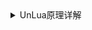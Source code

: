 
<details>
<summary>UnLua原理详解</summary>
<pre><code>
https://zhuanlan.zhihu.com/p/330790611
前言
用Lua写逻辑，是越来越多开发者的选择，它生来可热更，写完不用等编译，在线编程(一边运行一边编写)，它很香。

一、UnLua的"HelloWorld!"程序
开门见山，我们先把UnLua用起来。即，用UnLua创建一个UMG，UMG的Text里写个“Unlua的HelloWorld”显示出来，步骤如下：

1. 创建一个HelloWorldUMG↓

2、打开HelloWorldUMG，Add"UnLuaInterface"接口↓

3、创建一个HelloWorldUMG.lua文件↓

4、将HelloWorldUMG.lua的相对路径填入到HelloWorldUMG的UnLuaInterface接口实现中↓

5、在HelloWorldUMG中创建一个TextBlock↓

6、在程序入口输入以下代码↓

7、显示输出↓

二、HelloWorld程序代码讲解
我们来逐行看看，实现这个功能的Lua代码干了啥


逐行分析↑：

28 程序入口函数名 29 require了一个资源加载的管理类 30 同步加载UMG资源，并缓存加载结果 31 缓存中获取加载结果
33 实例化一个UMG 34 对UMG的centerText赋值 35 将UMG添加到视窗中显示出来
比较常见的实例化UI代码。我们先拿下面这行代码进行深入，它的功能是实例化一个UMG↓


这行Lua代码让我们很容易联想到UE4的这个函数↓


是的，Lua最终就是调到了C++的这个函数实例化出的UMG，那么问题来了：

1、为什么在Lua中调用UE4.UWidgetBlueprintLibrary.Create，可以最终调用到C++的Create函数？

2、C++的Create函数返回的是一个UserWidget对象，而Lua这边用"local UMG"接住的是一个Lua对象，是怎么做到C++这边Return一个UObject，Lua这边接住的是一个Lua Table的呢，这个C++对象和Lua对象之间又有什么关系？

3、为什么执行“UMG.centerText”，就直接可以对它进行SetText操作了？

下面，我来逐个解答。

三、源码解析：UnLua与UE4的绑定
1、问题1：为什么在Lua中调用UE4.UWidgetBlueprintLibrary.Create，可以最终调用到C++的Create函数？
（如果手上有UnLua工程，可以和我一起来啃代码。）


上图UE4.UWidgetBlueprintLibrary.Create中的"UE4"，其实就是代表_G表，是在UnLua初始化的时候赋值的↓。之所以取名UE4，是为了可切换另一种命名空间考虑，本文我们把UE4当_G表就行


那么UE4.UWidgetBlueprintLibrary，可看成_G.UWidgetBlueprintLibrary。由于UWidgetBlueprintLibrary之前没有被定义过，因此会触发G表的__Index元方法。而在Unlua初始化的时候，在这里设了G表的__Index元方法↓


因此，UE4.UWidgetBlueprintLibrary执行后，会调到上图的125行：RegisterClass(UWidgetBlueprintLibrary)，这是一个全局方法，它起源自UnLua初始化的时候给【RegisterClass】赋值为对应的C方法【Global_RegisterClass】


上图210行 lua_register的功能：将一个C function【Global_RegisterClass】放入Lua状态机的全局表中，key设为"RegisterClass"，根据Lua调用C++函数机制，lua脚本中调用RegisterClass，就会调用到C++中的Global_RegisterClass函数，并且会将lua脚本调用时的参数依次压入Lua栈中，栈底是第一个参数，次底是第二个参数，依次类推。这是Lua和C++交互的常用方法。详见lua和C++交互详细总结：https://www.cnblogs.com/sevenyuan/p/4511808.html


所以，在上图的Lua脚本中调用UE4.UWidgetBlueprintLibrary，则会将“UWidgetBlueprintLibrary”这个字符串压入Lua栈中，接着调用C方法Global_RegisterClass方法↓。


上图1627行 lua_gettop的功能：获取Lua栈顶的Index，这里插入讲一下Lua栈的index表示方法：可选择用正数index和负数index的一种表示Lua栈↓


如果想从栈顶开始数起，就用负数index：栈顶为-1，次顶为-2... ；如果想从栈底开始数起，就用正数index：栈底为1，次底为2...；两种表示方式选其一，Lua皆可识别。


回到Global_RegisterClass这个例子中，逐行分析↑：

1627 lua_gettop方法，返回的是当前栈的栈顶、并且该值以正数index的方式表示，也就是说，它返回了几，就代表了当前栈有几个元素。因为Lua调用C++将参数一次压入栈中，即，lua_gettop(L)返回了几，就代表了lua那边传进来了几个参数。根据上述传入了“UWidgetBlueprintLibrary”，所以NumParams为1。
1628-1633 容错判断，注册必须要传入参数
1634 执行结果：RegisterClass(L,"UWidgetBlueprintLibrary")
进入1634函数得到↓

1）RegisterClass

本例中传入的SuperClassName为null，因此RegisterClass分为两大块，（1）1847行，GReflectionRegistry.RegisterClass 和 （2）1849行，RegisterClassInternal

（1）GReflectionRegistry.RegisterClass
便于理解，先预告下GReflectionRegistry.RegisterClass的功能：通过字符串反射出UE4类型，记录到UnLua的反射库中，目的是为了后续Lua、C++交互调用的方便。下面我们详细介绍下是如何记录反射信息的，本例没有传入SuperClassName，撇开一些容错判断和声明，程序到上图1847行变成了：GReflectionRegistry.RegisterClass("UWidgetBlueprintLibrary",&Chain)


上图代码功能：通过对象名，用UE4的反射获取了WidgetBluprintLibrary这个对象类型，然后执行注册，即记录反射信息到UnLua的反射库中，程序到上图83行变成了：RegisterClass(WidgetBlueprintLibrary, OutChain)


上图代码功能：UnLua反射库做了一些判断是否已存在的逻辑，本例中不存在，继续往下，接着将ClassName通过字符串还原到"UWidgetBlueprintLibrary"，程序到上图112行变成了：RegisterClassInternal("UWidgetBluprintLibrary", WidgetBlueprintLibrary, Class)


上图代码功能：为“UWidgetBluprintLibrary”创建一个UnLua反射库的FClassDesc，用于记录UE4 UStruct类型信息，用作后续反射，然后记录类型名字、Struct、FClassDesc之间的映射关系，方便后续取用，同时递归它的父类，做相同的注册。这样做的原因，就是记录传入类型名对应的UE4反射信息到UnLua自己的反射库中，目的是为了后续Lua、C++交互调用的方便。


记录完这些信息后，跳出该函数，执行GetClassChain()，上图115行就是将UWidgetBluprintLibrary的父类FClassDesc依次Add进OutChain里，无需展开。至此，GReflectionRegistry.RegisterClass全部跑完了

（2）RegisterClassInternal

便于理解，先提前讲下这个函数的大体功能：它要为UWidgetBluprintLibrary，以及它的父类们分别创建一个Lua元表，元表名为UClass.ClassName，拿UWidgetBluprintLibrary来说，元表名为“UWidgetBluprintLibrary”，同时设置这个元表的一些元方法，目的是将来设这个元表给Lua，使得Lua可以和C++交互。

逐行分析↑RegisterClassInternal：

1790-1792 容错与声明，忽略
1794 获取要注册的类名“UWidgetBluprintLibrary”，这个名字在（1）GReflectionRegistry.RegisterClass时，FClassDesc已记录了下来
1796-1804 判断Lua Registry表里是否已经存在以“UWidgetBluprintLibrary”为key的元表，如果有就返回，不再创建
1805-1820 对UWidgetBluprintLibrary类型、以及它的父类一次进行RegisterClassCore操作，顺序依次是自己父类，最后是自己，拿UWidgetBluprintLibrary举例，依次是UObject、UBlueprintFunctionLibrary、UWidgetBlueprintLibrary。因为RegisterClassCore第二参数和第三个参数要求分别传入自己和自己的父类，所以分成了1805-1811和1813-1820两段，因为1811的RegisterCore的父类为nil。
可以看到，RegisterClassInternal主要是遍历自己和父类进行RegisterClassCore，重点在RegisterClassCore，RegiterCore函数的代码比较多，我们分段看。还是以传入的类型是UWidgetBlueprintLibrary情况举例

（3）RegisterClassCore

逐行分析↑：

1647 传入检查，忽略
1648-1650 前面提到，从FClassDesc的获取类型名，这里是“UWidgetBlueprintLibrary”，做了下编码转换
1651-1658 这件事前面做过，判断Lua Registry表里是否已经存在以“UWidgetBluprintLibrary”为key的元表，如果有就退出，不再创建，注意到luaL_getmetatable执行的实际是lua_getfield，所以不管有没有都会将结果压入栈中
1659 对该类型对应的UnLlua反射信息FClassDesc进行引用计数，因为将要创建的元表会使用这个FClassDesc
1661 因为1651获取的检查结果会入栈，即使结果是nil，所以栈顶pop，去掉这个结果
1662 在Lua的注册表（LUA_REGISTRYINDEX）里创建了一个新表，它在lua注册表里的key为“UWidgetBlueprintLibrary”，后面将作为元表，且新表.__name = "UWidgetBlueprintLibrary"，展开luaL_newmetatable这个函数可以看到，这里只说结果
1664-1676 如果传入参数InSuperClass不为nil，则设置新表.ParentClass=UWidgetBlueprintLibrary父类对应的元表，这也是为什么之前RegisterInternal函数里，要先从最基类开始RegisterCore的原因。注： lua_rawset(L,-3)功能：设置t[k] = v，t为Lua栈中index为-3的内容，v为栈顶，k为次栈顶，赋值完成后，从Lua栈中pop出k和v。
1677-1680 设置新表.__index = Class_Index函数
1677-1680 设置新表.__newindex = Class_NewIndex函数，用于
1684-1687 设置新表.TypeHash = UWidgetBlueprintLibrary类型的指针值，用于唯一性判断
可以看到，这部分代码就是在lua中创建了一个名为“UWidgetBlueprintLibrary”新表，然后分别为__index、__newindex定义了一个C方法，可以联想到，如果这个表作为一个lua对象的元表，那么lua找不到对象，就会调用C++的ClassIndex方法，这样就构成了Lua和C++之间的联系，创建这个元表的目的也正是如此。往下接着看。1689-1724行的代码是注册类型为UScriptStruct的情况，UWidgetBlueprintLibrary是UClass情况，不会走到这个分支，直接看1725-1757行。


可以看到，类似上部分代码，也是分别为这个新表的ClassDesc、StaticClass、Cast、__eq、__gc设置了一些C Fcuntion，注意到我总是叫它为新表，没有称为元表，因为代码至此，它确实只是一张表而已，并没有作为谁的元表。

其中值得注意的是，key为StaticClass，赋值的是一个闭包，功能就是当调用StaticClass时，C Function Class_StaticClass会被调用，同时FClassDesc的指针会同时被压入Lua栈中，因为FClassDesc的指针和C Function Class_StaticClass作为了一个闭包，赋值给了StaticClass。完成了新表的一些赋值，看下最后的操作


逐行分析↑：

1759-1761 将这个新表作为元表赋给了自己，这样这个表去索引不存在的key时，就会调用到那些元方法了
1762-1768 如果注册类型还声明了些额外的绑定方法，也会注册到这个表中
1769-1771 和 1773-1776 业务加的判断内容，忽略
1772 将这个新表放入到了lua的全局表中，这样在lua的G表中，通过名字就可以获取这个表
1777-1781 如果传入类型不是Native类型，还会将它的名字记到LibraryNames数组中，后续用于从Lua注册表和全局表中清理掉这些元表
至此，RegisterInternal的执行全部完成了。

同时，lua中调用UE4.UWidgetBlueprintLibrary，接着调到了C++的Global_RegisterClass，接着调到了RegisterClass的所有代码内容也全部执行完了，可以看到这一次简单调用，背后做了很多事情，当然，这些事情是在UE4.UWidgetBlueprintLibrary之前从未被调用过的情况下才出现的，因为经过这一次调用之后，G表中已经有UWidgetBlueprintLibrary这个key了，它对应的是RegisterClassCore函数中创建出的新表，下一次调用不会触发index元方法，直接返回这个表了。

RegisterClass总结

（1）根据传入的类型名，通过UE反射得到它的类型信息，然后记录这个类型信息，以FClassDesc（UnLua自己的数据结构）的形式存入UnLua的反射库GReflectionRegistry中，方便后续Lua、C++交互调用

（2）为传入的类型，以及它所有的父类，依次创建一个元表，然后设置一些元方法，最后记录在Lua的G表中，这样下次在Lua里调这个类型名，获得的就是创建出的G表。调这个类型里的方法，就会索引到当初注册时赋予的元方法，这也是接下来，我们要继续讲的内容。

为什么在Lua中调用UE4.UWidgetBlueprintLibrary.Create，可以最终调用到C++的Create函数？这个问题的回答，我们已经完成了一半，即UE4.UWidgetBlueprintLibrary调用时，对UWidgetBlueprintLibrary先进行了记录反射信息、创建元表等工作。下面回到下面的Lua代码。


之前是运行到125行时，触发的Global_RegisterClass，Global_RegisterClass执行完后，我们知道了在G表中，有一个以"UWidgetBlueprintLibrary"为Key的新表了，它的元表是它自己，它的一些元方法是C Function，如Class_Index、Class_NewIndex。

然后lua代码接着执行，从↑130行我们知道，返回的正是这个新表。接着代码就回到了下面的33行↓


那么Lua代码：UE4.UWidgetBlueprintLibrary.Create = 新表.Create，很明显新表里没有Create这个key，根据lua机制，这就触发了__index元方法，前面在RegisterClassCore函数的1677行设置过它的__index = Class_Index，所以此时代码会执行到这里↓

2）Class_Index

首先执行了GetField函数，函数代码比较长，分段看它做了什么事情↓

（1）GetField

逐行分析↑：

1146 lua_getmetatable的功能是获取栈上对应index内容的元表，若有则压入栈中，返回1，若无则不压入栈，返回0。又根据Lua语言特性，触发index元方法时，传入index元方法的参数有两个：被索引表和被索引的key，本例中这两个参数分别是UWidgetBlueprintLibrary表和"Create"。
又根据Lua调用C++机制，会将lua的参数压入lua栈中，因此这一行代码是获取栈底（index为1）的元表，即UWidgetBlueprintLibrary表的元表，前面我们分析RegisterClassCore函数知道，它的元表即为自己。所以元表是有的，返回1，把UWidgetBlueprintLibrary的元表（UWidgetBlueprintLibrary自己）又压入了栈中，此时的lua栈从底到顶情况：UWidgetBlueprintLibrary表、“Create”、UWidgetBlueprintLibrary表
1147 检查，保证被索引表必须有元表，也就是必须要之间注册过
1148 lua_pushvalue(L, 2) 功能：将栈index为2的元素复制一份，压到栈顶，此时的lua栈从底到顶情况：UWidgetBlueprintLibrary表、“Create”、UWidgetBlueprintLibrary表、“Create”
1149 lua_rawget(L, -2)功能：获取t[k]的值压入栈顶，t为index所指内容，k为栈顶内容，获取完后将k出栈，结果入栈。即获取UWidgetBlueprintLibrary表["Create"]，我们知道，它为nil，因为没设过，所以执行完的lua栈从底到顶情况：UWidgetBlueprintLibrary表、“Create”、UWidgetBlueprintLibrary表、nil
1150 返回为nil，判断成立
1152 pop栈顶的nil，执行完的lua栈从底到顶情况：UWidgetBlueprintLibrary表、“Create”、UWidgetBlueprintLibrary表
1154 执行完的lua栈从底到顶情况：UWidgetBlueprintLibrary表、“Create”、UWidgetBlueprintLibrary表、"__name"
1155 获取UWidgetBlueprintLibrary["__name"]放入栈顶代替"__name"，在RegiterClassCore 函数的1662行中，我们知道，__name为“UWidgetBlueprintLibrary”，执行完的lua栈从底到顶情况：UWidgetBlueprintLibrary表、“Create”、UWidgetBlueprintLibrary表、"UWidgetBlueprintLibrary"
1156 检查__name必须为string
1158 获取栈顶的"UWidgetBlueprintLibrary"赋值给ClassName，栈不变
1159 获取index为2的值"Create"赋值给FieldName，栈不变
1160 pop栈顶，执行完的lua栈从底到顶情况：UWidgetBlueprintLibrary表、“Create”、UWidgetBlueprintLibrary表
1163-1168 去unlua的反射库中，根据名字找到反射信息ClassDesc，如果找不到，则退出，调用失败
可以看到，这部分代码就是找到被索引lua表的元表，然后找到对应的反射信息FClassDesc，之前RegisterClass准备反射信息和元表的作用逐渐体现了出来。接着往下看


逐行分析↑：

1169-1170 声明和保护，忽略
1171 RegisterField，根据FieldName获取对应Field的反射信息，这里比较关键，我们先展开一下
同样代码比较长，分段看

（2）RegisterField

逐行分析↑：

111-114 容错，忽略
116-121 先去Unlua反射信息FClassDesc的缓存里去找是不是已有，有就直接返回了，没有就进到else里创建
124 通过UE4的反射接口，根据名字尝试去获取FProperty，注意到，这里的Struct是保存在FClassDesc里的，是最开始GReflectionRegistry.RegisterClass的时候存进去的
125 如果根据名字获取不到FProperty，则尝试去获取UFunction
127-153 如果要找的Field既不是FProperty，又不是UFunction，而且是结构体类型，且不是Native的，则进一步继续遍历这个结构体，找到匹配的名字赋值给Property
154 如果这三种情况尝试过了，还没找到，就退出，如果匹配到了，则继续以下内容

逐行分析↑：

159-160 获取Field的来源，如果有则继续
162 如果属性或方法来源不是自己，说明这个Field来自于基类，则把它的基类再注册一遍，返回它的基类的FieldDesc
170-173 如果Field的来源是自己，则创建一个FFieldDesc，和FClassDesc建立映射
174-186 将反射结果存入Properties或Functions中，并在FieldDesc中记住FieldIndex，正数FieldIndex表示是Property，负数FieldIndex表示是Function（从lua栈index来的灵感？），之所以要++一下，应该是为了避免FieldIndex为0区分不出正负了。
RegisterField总结

从上面看到，RegisterField借助UE4的反射机制，根据Field的字符串名字找到了对应了FProperty或UFunction，并缓存在Unlua自己的数据结构中，供后续取用。

接着我们回到GetField这里。


逐行分析↑：

1169-1170 声明和保护，忽略
1171 RegisterField，根据FieldName获取对应Field的反射信息，把对应的UE4 FProperty或UE4 UFunction存到了FClassDesc的Property表或Functions表中，并创建了FFieldDesc，用FieldIndex记住了对应表的index，其中正index表示Property，负Index表示Function
1172 判断Field是否获取成功
1173-1175 获取Field是否来自基类
1176-1188 如果获取成功，且Field来自于基类，则去基类的元表里找Create看有没有，但是本例中，Create不来自基类，所以不会走该分支
1190 在基类元表中没有找到目标Field，bCached为False，执行下面分支
1192 功能是将查询到的、或新注册的Field结果压入Lua栈中，展开看一下

逐行分析↑：

1120 容错判断，Field必须存在且有效
1121-1126 如果Field是一个属性，则获取它的FPropertyDesc，UnLua自己的反射类型，然后把它作为指针Push到Lua栈顶，此例中，Create是个Function，所以不会走到这个分支
1128-1139 如果Field是一个方法，则推入一个闭包，即C Function ClassCallUFunction + FFunctionDesc的指针。执行完的lua栈从底到顶情况：UWidgetBlueprintLibrary表、“Create”、UWidgetBlueprintLibrary表、ClassCallUFunction + FFunctionDesc的指针（闭包）
我们可以看到，这一步主要是把相应的FPropertyDesc指针，或FFunctionDesc指针 + CFunction函数的闭包压入Lua栈中，我们再回到GetField函数


1169-1170 声明和保护，忽略
1171 RegisterField，根据FieldName获取对应Field的反射信息，把对应的UE4 FProperty或UE4 UFunction存到了FClassDesc的Property表或Functions表中，并创建了FFieldDesc，用FieldIndex记住了对应表的index，其中正index表示Property，负Index表示Function
1172 判断Field是否获取成功
1173-1175 获取Field是否来自基类
1176-1188 如果获取成功，且Field来自于基类，则去基类的元表里找Create看有没有，但是本例中，Create不来自基类，所以不会走该分支
1190 在基类元表中没有找到目标Field，bCached为False，执行下面分支
1192 由上面展开我们知道，功能是将查询到的、或新注册的Field结果压入Lua栈中，执行完的lua栈从底到顶情况：UWidgetBlueprintLibrary表、“Create”、UWidgetBlueprintLibrary表、ClassCallUFunction + FFunctionDesc的指针（闭包）
1193 复制index为2的内容到栈顶，执行完的lua栈从底到顶情况：UWidgetBlueprintLibrary表、“Create”、UWidgetBlueprintLibrary表、ClassCallUFunction + FFunctionDesc的指针（闭包）、“Create”
1194 复制index为-2的内容到栈顶，执行完的lua栈从底到顶情况：UWidgetBlueprintLibrary表、“Create”、UWidgetBlueprintLibrary表、ClassCallUFunction + FFunctionDesc的指针（闭包）、“Create”、ClassCallUFunction + FFunctionDesc的指针（闭包）
1195 lua_rawset(L,-4)功能：设置t[k] = v，t为Lua栈中index为-4的内容，v为栈顶，k为次栈顶，赋值完成后，从Lua栈中pop出k和v。也就是UWidgetBlueprintLibrary表.Create =ClassCallUFunction + FFunctionDesc的指针（闭包），可以看到，这一步完成后，再在Lua中调用UWidgetBlueprintLibrary.Create，就会直接调用ClassCallUFunction + FFunctionDesc的指针（闭包）了，不会再触发Index元方法。 执行完的lua栈从底到顶情况：UWidgetBlueprintLibrary表、“Create”、UWidgetBlueprintLibrary表、ClassCallUFunction + FFunctionDesc的指针（闭包）
1197-1204 如果这个Field来自基类，则设置结果到基类元表中，本例中不走这个分支
1205-1224 当RegisterField没有获取到Field的时候，也就是通过名字去UE4反射中找不到对应Field时，则尝试直接去UObjectd的元表里找
1226 lua_remove(L, -2)功能，remove掉Lua栈中，index为-2的内容，然后-2以上的内容随之下移，执行完的lua栈从底到顶情况：UWidgetBlueprintLibrary表、“Create”、ClassCallUFunction + FFunctionDesc的指针（闭包）
至此，执行完了GetField的所有内容。

GetField总结

GetField函数主要做了两件事：

（1）获取FPropertyDesc或者FFunctionDesc。根据传入名字找对应元表，进而找到类型名和Field名，然后去UnLua反射系统中获取对应的FPropertyDesc或者FFunctionDesc，如果FClassDesc缓存里有则直接获取，如果没有，就通过UE4反射获取并缓存到FClassDesc里

（2）将FPropertyDesc或者FFunctionDesc设置到元表中，同时将FPropertyDesc或者FFunctionDesc压入lua栈中

接着我们回到Class_Index方法，


逐行分析↑：

2229 由GetField总结可知它做了哪些事情，此时的Lua栈从底到顶情况：UWidgetBlueprintLibrary表、“Create”、ClassCallUFunction + FFunctionDesc的指针（闭包）
2230-2244 此例中，此时的栈顶是一个闭包，不是lightuserdata，不执行分支，先忽略
2245 return 1表示有一个返回参数。根据Lua和C++交互机制，调用开始时，Lua会把从左到右的Lua参数依次压入栈；调用结束时，C++会把返回值依次压入栈中，同时return返回值个数，lua会根据return的返回值个数，依次去栈顶取出返回值。此例中，返回给了Lua ClassCallUFunction + FFunctionDesc的指针（闭包）
至此，Lua中执行到代码UE4.UWidgetBlueprintLibrary.Create的内容已经全部完成，结果是返回给了Lua一个【ClassCallUFunction + 包含Create函数的FFunctionDesc指针】（闭包）

还没有执行到C++的Create方法，我们接着看。后面继续执行UE4.UWidgetBlueprintLibrary.Create(_G.GetCurrentWorld(), prefab, nil)


UE4.UWidgetBlueprintLibrary.Create此时已经是一个【ClassCallUFunction + 包含Create函数的FFunctionDesc指针】闭包，所以执行UE4.UWidgetBlueprintLibrary.Create(_G.GetCurrentWorld(), prefab, nil)时，会执行到这里↓

3）Class_CallUFunction

逐行分析↑：

2289 获取【ClassCallUFunction + 包含Create函数的FFunctionDesc指针】闭包的UpValue，即包含Create函数的FFunctionDesc指针
2290-2296 一些容错代码，忽略
2297 获取栈的长度，即参数个数，此处为3，分别是lua中的_G.GetCurrentWorld()、 prefab、 nil
2298 关键函数CallUE，我们展开看看
（1）CallUE
到这里，离回答第一个问题越来越近了。代码较长，分段看


逐行分析↑：

221-227 性能数据统计埋点、容错、声明，忽略
228-232 获取这个函数包含的实例UObject。因为Create是静态方法，所以获取它的COD对象 default__WidgetBlueprintLibrary
233-239 本例不会走到这个分支，但如果不是静态函数的情况，Lua那边的调用会用冒号":"，会把自己传进来，也会获得方法所属的UObject
241-245 容错，必须要找到Function所属的UObject
247-252 RPC Call的特殊功能，忽略
254-255 创建一个以Function 参数个数(包含返回类型)为长度的bool数组，用作后续清除标记。根据 UUserWidget Create(UObject WorldContextObject, TSubclassOf\<class UUserWidget> WidgetType, APlayerController* OwningPlayer)，数组长度为4
256 PreCall(L, 3, 1，长度为4的数组，null)，继续展开看下PreCall
（2）PreCall

逐行分析↑：

360-368 为Functon的参数提前开辟一块内存，用作后续缓存每个参数的值
370 记录递归调用次数
373 遍历UnLua反射库里，该Function的Property对象
375 获取Function的一个Property
376 初始化此Property在缓存区的位置
377-384 对于Latent类型的处理，本例没有，忽略
385-389 如果当前property是返回值类型，则先置为true，后续执行Call的时候会填入返回值到缓存区中
390-393 如果参数还没遍历完，从lua栈中，根据lua对象，在UnLua反射库和元表中，获取的C++对象，放入缓存区中，因为这里主要想回答是怎么调用到C++的Create方法的，先不展开说是如何通过Lua对象找到C++对象的，只用记住这里通过调用Property->SetValue，通过传入栈index，可以从Lua对象转换成C++对象的值，将C++对象放入缓存区中
394-407 property为Out类型的情况，本例没有，忽略
可以看到，PreCall做的事情主要是把传入的Lua参数转换成C++对象，放入Params缓存区中，然后返回这个缓存区。执行完PreCall后，我们接着看CallUE剩余部分


逐行分析↑：

258 记录调用的Function到FinalFunction中
259-301 如果Function是接口或有重写的情况，会去找相应更准确的函数赋值给FinalFunction，本例不会走到这个分支，忽略
310 本例会执行到这里，这是一个UE4接口，功能是通过虚拟机，直接传入函数的反射类型和参数缓存，实现调用这个函数，即，调用UWidgetBlueprintLibrary::Create这个C++函数，对，就是这里回答了第一个问题。这个函数也解释了为什么上面的代码要获取这个函数的UObject实例，以及为什么要把传入参数装入一个缓存区中，就是为了调用这个接口做准备。调用完后，会把返回值放入Params缓存区中
314 从Params中读出返回值，返回值是一个C++类型，然后转换成Lua对象（后面会展开将怎么讲C++类型转换成Lua对象），push Lua对象到Lua栈中，返回返回值个数。Lua那边就收到了最终的返回值
至此，我们就回答了第一个问题：为什么在Lua中调用UE4.UWidgetBlueprintLibrary.Create，可以最终调用到C++的Create函数？，这里我们总结一下回答：

4）问题1回答总结：
Lua代码执行到UE4.UWdigetBlueprintLibrary的时候，执行了RegisterClass("UWdigetBlueprintLibrary")函数，做了这样几件事：
（1） UnLua框架代码在G表里创建了一个名为【“UWdigetBlueprintLibrary”的表】
（2）为这个表定义了【C++类型的__Index元方法】
（3）将这个类型的【FClassDesc】记录到了UnLua的反射信息库中
Lua代码执行到UE4.UWdigetBlueprintLibrary.Create的时候，执行了【C++类型的__Index元方法】，做了这样几件事：
（1）通过【FClassDesc】和函数名“Create”注册Field，组装了【UFunctionDesc】，记录到了UnLua的反射信息库中
（2）在【“UWdigetBlueprintLibrary”的表】创建了key为“Create”，value为【C++函数ClassCallUFunction + 函数反射信息UFunctionDesc指针的闭包】
（3）将【C++函数ClassCallUFunction + 函数反射信息UFunctionDesc指针的闭包】返回给Lua层
Lua代码执行到UE4.UWidgetBlueprintLibrary.Create(_G.GetCurrentWorld(), prefab, nil)的时候，执行了【C++函数ClassCallUFunction + 函数反射信息UFunctionDesc指针的闭包】，也就是执行了C++函数ClassCallUFunction，做了这样几件事：
（1）执行PreCall，根据【UFunctionDesc】和Lua参数，将Lua参数转换成C++参数，再根据【UFunctionDesc】反射信息，将C++参数写入到一个缓存区中
（2）执行 UObject::ProcessEvent(FinalFunction, Params)，参数FinalFunction是UFunction，参数Params是前面保存有C++参数的缓存区。ProcessEvent执行时，即调用了真正我们想调用的C++ Create函数，然后把C++返回值放入了Params缓存区中
（3）执行PostCall，从Params缓存区中读出C++返回值，转换成Lua返回值，Push进Lua栈，返回给Lua。
以上为整个过程，可以看到，上述1、2步都是在做准备工作，主要是收集反射信息，创建元表。第3步就是根据之前的准备工作，执行调用，这也是为什么在Lua中调用UE4.UWidgetBlueprintLibrary.Create，可以最终调用到C++的Create函数的原因，问题回答完毕。

另外，上述的第3步还做了Lua和C++对象之间的转换工作，并且上面一直没有展开讲Lua和C++对象之间是怎么转换的，现在我们开始展开，其实也是开始回答第二个问题。

四、源码解析：Lua与C++对象转换
2、问题2：C++的Create函数返回的是一个UserWidget对象，而Lua这边用"local UMG"接住的是一个Lua对象，是怎么做到C++这边Return一个UObject，Lua这边接住的是一个Lua Table的呢，这个C++对象和Lua对象之间又有什么关系？
我们先看下C++的Create函数，由上面的总结答案我们知道，它是在进行到3. （2）步的时候被调用到的

（2）执行 UObject::ProcessEvent(FinalFunction, Params)，参数FinalFunction是【UFunctionDesc】，参数Params是前面保存有C++参数的缓存区。ProcessEvent执行时，即调用了真正我们想调用的C++ Create函数，然后把C++返回值放入了Params缓存区中
接着我们看下Create函数做了啥↓


从上面看到，它其实就是创建了一个新的UUserWidget，即一个新的UObjet，作为返回值返回。而在UnLua框架中，UnLua会监听每一个新的UObject的创建，并做一些准备工作，为今后的C++和Lua对象转换做准备，这也就是我们将要讲的内容。

1）NotifyUObjectCreated

UnLua监听了新UObject被创建出来的事件，回调函数是上图的NotifyUObjectCreated，因此，当C++ Create函数创建出一个新的UserWidget的时候，会调到NotifyUObjectCreated，并把新UObject传入，我们以创建出了HelloWorldUMG为例，这个UserWidget触发了回调，下面我们看看它做了什么事情。

逐行分析↑：

914-918 把所有新创建的UObject添加到一个列表中，用于后续判断Object的有效性
920-923 容错，忽略
924 类型转换
925 TryToBindLua 关键函数，展开讲解
928-943 对InputComponent的特殊处理，这里忽略
（1）TryToBindLua

逐行分析↑：

396-405 容错判断，bind要在UnLua初始化之后进行
408-409 过滤掉CDO对下和Archetype对象，不对他们进行绑定
410-426 一些容错判断，忽略

逐行分析↑：

427 这里检查UMG有没有实现UnLuaInterface接口，这句代码也是为什么第一章的HelloWorld程序中，要让UMG实现这个接口的原因，如果实现了，则走到静态绑定流程，否则走到456-459进行动态绑定，本例中只讲静态绑定的情况
428-436 获取UnLuaInterface接口里实现的方法，本例中获取的是“UAGame.Utils.HelloWorldUMG”
437-442 如果通过UnLuaInterface获取的结果为空，则直接通过ModuleName获取
443 执行Manager->Bind方法
444-461 其余一些异步加载和动态绑定的情况，本例中忽略
可以看到，TryToBindLua主要是对UObject做一些检查，把满足条件的UObject交给UnLuaManager去执行Bind，展开看一下Bind方法做了啥

（2）Manager->Bind

逐行分析↑：

56-68 容错判断，忽略
69-72 又执行到了上面讲到的RegisterClass方法，根据上面的讲解，我们知道它会做两件事，（1）记录HelloWorldUMG的类型反射信息 （2）创建一个以“HelloWorldUMG_C”为名字的元表，“HelloWorldUMG_C”是其类型GetName的结果，然后设置相应的元方法，并放入G表中。如果RegisterClass失败则退出bind，成功则继续下面代码
74-75 去缓存中检查以前是否绑定过这个lua脚本，没有则进行绑定
77 调用lua里的Require方法，获取Lua的模块代码，即路径“UAGame.Utils.HelloWorldUMG”的Lua代码，Require之后，UnLua会将该Lua模块缓存到package.loaded中，通过名字就可以获取该lua模块
81 如果Require成功，则进一步进行绑定，此时调用情况：BindInternal(UHelloWorldUMG，UHelloWorldUMG类型，"UAGame.Utils.HelloWorldUMG"， true)
（3）Manager->BindInternal

逐行分析↑：

642-645 容错判断，忽略
647-648 声明、字符编码转换
650-662 本例为bNewCrated为true，不执行，忽略
664-665 Lua Module路径名和C++类型建立映射关系，记录在ModuleNames和Classes表中
667-672 容错判断，忽略
674-675 获取“UAGame.Utils.HelloWorldUMG”Lua模块的所有方法名，记录在ModuleFunctions数据结构中
676-677 获取HelloWorldUMG类型所有可重写的函数反射信息，记录在OverridableFunctions数据结构中
679 判断Lua Module中的方法名，有没有和HelloWorldUMG函数名重名的，如果有，则将原Function的调用重定向为Lua方法的调用，将原Function的执行代码保存在一个新的函数中，新的函数名为函数原名+“Copy”，可自行展开函数查看细节
681 对动画Notify函数进行重写
我们看到，BindInternal方法主要是绑定了Lua模块和它对应的C++对象的反射类型，做了两件事情：

（1）将Lua模块名和C++对象的反射类型记录在ModuleNames、Classes表中

（2）如果Lua模块的方法中，有和C++函数同名的方法，则直接拿这个C++函数的反射信息进行改写，改写为执行Lua方法

至此，BindInternal的内容就执行完了，现在我们回到Bind函数↓


逐行分析↑：

85-92 Object是Class的继承类型的情况，本例不是，先忽略
94 把Lua模块路径，即“UAGame.Utils.HelloWorldUMG”缓存到一个列表里，便于后续统一清理这些已Require的Lua模块
95 根据新生成的UObject和对应的Lua模块路径，新创建一个Lua对象，这里比较关键，展开看
（4）NewLuaObject

逐行分析↑：

835 获取Lua栈顶的Index
836 获取ObjectMap表放入栈顶，执行完的Lua栈从底到顶情况：旧栈顶、ObjectMap表
837 把UObject的指针Push到栈顶，执行完的Lua栈从底到顶情况：旧栈顶、ObjectMap表、Object指针（lightuserdata）
838 栈顶创建一个LuaInstance，执行完的Lua栈从底到顶情况：旧栈顶、ObjectMap表、Object指针（lightuserdata）、LuaInstance
839 push了一个包含UObject的userdata到，具体展开看下
（5）PushObjectCore

逐行分析↑：

539-544 容错判断，忽略
546 创建一个userdata，是一个二级指针，注意lightuserdata和userdata的区别，lightuserdata就是用来保存一个指针，是不会被Lua GC的，而userdata是lua分配了一块特定大小的内存，不用是会被GC掉的。执行完的Lua栈从底到顶情况：旧栈顶、ObjectMap表、Object指针（lightuserdata）、LuaInstance、userdata
547 将这个二级指针指向了UObject的指针
548 标记这个userdata为二级指针
550 获取这个对象类型
551-557 如果是结构体对象，则将“UObject”表设为userdata的metatable，“UObject”表是在RegisterClass的时候注册的
558-579 如果是UClass对象，将“UClass”表设为userdata的metatable，如果是UObject实例，则将类型名对应的元表设为userdata的metatable
一句话总结，PushObjectCore函数就是在lua栈中创建了一个userdata，然后将它的值设为一个指向UObject指针的指针，它的元表设为RegisterClass时创建的、类型对应的元表。回过头来看NewLuaObject


逐行分析↑：

835 获取Lua栈顶的Index
836 获取ObjectMap表放入栈顶，执行完的Lua栈从底到顶情况：旧栈顶、ObjectMap表
837 把UObject的指针Push到栈顶，执行完的Lua栈从底到顶情况：旧栈顶、ObjectMap表、Object指针（lightuserdata）
838 栈顶创建一个LuaInstance，执行完的Lua栈从底到顶情况：旧栈顶、ObjectMap表、Object指针（lightuserdata）、LuaInstance
839 PushObjectCore函数在lua栈中创建了一个userdata，然后将它的值设为一个指向UObject指针的指针，它的元表设为RegisterClass时创建的、类型对应的元表。执行完的Lua栈从底到顶情况：旧栈顶、ObjectMap表、Object指针（lightuserdata）、LuaInstance、userdata(指向UObject指针的指针，元表为“类型元表”)
840 Push "Object"到栈顶，执行完的Lua栈从底到顶情况：旧栈顶、ObjectMap表、Object指针（lightuserdata）、LuaInstance、userdata(指向UObject指针的指针，元表为“类型元表”)、“Object”
841 复制index为-2的内容到栈顶，执行完的Lua栈从底到顶情况：旧栈顶、ObjectMap表、Object指针（lightuserdata）、LuaInstance、userdata(指向UObject指针的指针，元表为“类型元表”)、“Object”、userdata(指向UObject指针的指针，元表为“类型元表”)
842 LuaInstance.Object = userdata，执行完的Lua栈从底到顶情况：旧栈顶、ObjectMap表、Object指针（lightuserdata）、LuaInstance、userdata(指向UObject指针的指针，元表为“类型元表”)
845 获取Lua模块到栈顶，执行完的Lua栈从底到顶情况：旧栈顶、ObjectMap表、Object指针（lightuserdata）、LuaInstance、userdata(指向UObject指针的指针，元表为“类型元表”)、Lua模块
846 获取userdate的元表，执行完的Lua栈从底到顶情况：旧栈顶、ObjectMap表、Object指针（lightuserdata）、LuaInstance、userdata(指向UObject指针的指针，元表为“类型元表”)、Lua模块、Object元表
847-853 容错判断，忽略
855 Push "Overridden"到栈顶，执行完的Lua栈从底到顶情况：旧栈顶、ObjectMap表、Object指针（lightuserdata）、LuaInstance、userdata(指向UObject指针的指针，元表为“类型元表”)、Lua模块、Object元表、“Overridden”
856 执行完的Lua栈从底到顶情况：旧栈顶、ObjectMap表、Object指针（lightuserdata）、LuaInstance、userdata(指向UObject指针的指针，元表为“类型元表”)、Lua模块、Object元表、“Overridden”、Object元表
857 Lua模块.Overridden = Object元表。执行完的Lua栈从底到顶情况：旧栈顶、ObjectMap表、Object指针（lightuserdata）、LuaInstance、userdata(指向UObject指针的指针，元表为“类型元表”)、Lua模块、Object元表
859 Lua模块.metatable = Object元表。执行完的Lua栈从底到顶情况：旧栈顶、ObjectMap表、Object指针（lightuserdata）、LuaInstance、userdata(指向UObject指针的指针，元表为“类型元表”)、Lua模块
860 LuaInstance.metatable = Lua模块。执行完的Lua栈从底到顶情况：旧栈顶、ObjectMap表、Object指针（lightuserdata）、LuaInstance、userdata(指向UObject指针的指针，元表为“类型元表”)
861 执行完的Lua栈从底到顶情况：旧栈顶、ObjectMap表、Object指针（lightuserdata）、LuaInstance
862 执行完的Lua栈从底到顶情况：旧栈顶、ObjectMap表、Object指针（lightuserdata）、LuaInstance、LuaInstance
863 luaL_ref(L, LUA_REGISTRYINDEX)功能：在Registry表中，创建一个对象，对象是当前栈顶的元素，即LuaInstance，然后返回创建对象在Registry表中的索引值，同时pop栈顶对象。因为Registry表是全局表，因此LuaInstance之后就不会被GC，执行完的Lua栈从底到顶情况：旧栈顶、ObjectMap表、Object指针（lightuserdata）、LuaInstance
865 广播绑定事件
867 ObjectMap.lightuserdata = LuaInstance，执行完的Lua栈从底到顶情况：旧栈顶、ObjectMap表
868 执行完的Lua栈从底到顶情况：旧栈顶
870 返回LuaInstance在lua registry表中index
总结一下，NewLuaObject一共进行了一下操作：

Lua中创建了一个新表：LuaInstance
设置LuaInstance.Object = userdata(UObject二级指针，其元表为“类型元表”)
设置LuaInstance.metatable = Lua模块
将LuaInstance存入Lua Registry表，并返回Index
设置Lua模块.metatable = 类型元表
设置Lua模块.Overridden =类型元表
设置ObjectMap.lightuserdata(Object指针) = LuaInstance
回到Bind函数继续看↓


95 上面总结过，主要是创建了一个Lua对象，做了一些设置
96-100 容错操作，忽略
101 将该UObject放入UE4全局引用中，这样该UObject之后不会被GC掉，并将UObject和Lua对象在Registry表里的索引作为key、value放入AttachedObjects中，这个Lua对象和UObject进行了绑定
103-125 对Lua对象，push一个Initialize方法进去并执行
至此，Manager->Bind函数全部执行完毕，而新UObject创建后触发NotifyUObjectCreated调用的内容，其实就是从新UObject中，尝试获取UObject绑定的Lua脚本路径，然后进行Manager->Bind。总结一下Manager->Bind做了哪些事情：

（1）Manager->Bind绑定的是：新创建的UObject + Lua 对象（根据新创建的UObject找到lua路径后创建的） （2）为新UObject 注册（RegisterClass）元表 （3）根据Lua模块，重写新UObject中可被重写的的UFunction的反射信息，注意这里是直接在UFunction上改写 （4）创建Lua对象，并做设元表、设Object等变量、放入全局引用等初始化，并把Lua对象和lightuserdata（UObject指针）的映射放入ObjectMap中，ObjectMap是Lua中的对象 （5）使新UObject被全局持有，并把Lua对象索引和UObject映射放入AttachedObjects中，AttachedObjects是C++中的对象，和Lua中的ObjectMap对象相似

可以知道，当新的UObject实例被创建时，UnLua做了这些准备工作，然后把Lua对象和C++对象的映射保存了起来，C++存在AttachedObjects中，Lua存在ObjectMap中，容易猜到这是在后面的转换做准备。

继续回到问题2本身，上面NotifyUObjectCreated被触发的时机，是在C++执行Create函数后，也就是在执行CallUE函数的310行时，执行的Create函数↓


由上面我们知道:

310 接口功能是通过UE4的虚拟机，直接传入函数的反射类型和Params缓存，实现调用Create函数调用完后，会把返回值放入Params缓存区中
也就是执行这个行代码后，触发了NotifyUObjectCreated，创建了UObject元表、新的Lua对象、将C++对象和Lua对象进行了绑定，为后续的转换做准备。接着我们再次看下PostCall做了哪些事情。

2）PostCall

上面代码是找到作为函数返回值的Property，本例中代码会执行到433↑，展开会执行到这里

（1） Property->GetValue

GetValueInternal是一个虚函数，对于返回值是UObject的情况，会执行到这里↓


因为不是一个数组，会执行到203，然后通过ObjectBaseProperty->GetObjectPropertyValue(ValuePtr)，从Params缓存中取出了Create函数的返回值，UserWidget。所以最终会执行到这里↓

（2） PushUObject

这里是回答问题2的关键地方了，逐行分析↑：

381-387 容错，忽略
388 从LuaRegistry表中获取ObjectMap，执行完lua栈从底到顶情况：ObjectMap表
389 将Object指针作为lightuserdata Push到栈顶，执行完lua栈从底到顶情况：ObjectMap表、lightuserdata
390 获取ObjectMap.lightuserdata，在NewLuaObject函数分析时，我们知道，Lua对象和C++对象绑定在了ObjectMap中，所以此时会获取到之前绑定的LuaInstance，即代码路径在“UAGame.Utils.HelloWorldUMG”的lua对象实例。执行完lua栈从底到顶情况：ObjectMap表、LuaInstance
391-404 这个分支为没有获取到Lua对象的情况，本例没有。这里展开讲一下，没有获取到的情况是存在的，比如后面我们即将要讲的UMG.centerText的centerText就是没有lua绑定的，此时取出来就为nil，然后会为centerText创建一个userdata返回给lua，并在ObjectMap中和属性对象进行绑定。也就是说，有lua绑定的UObject传LuaInstance给Lua，没lua绑定的UObject传UserData给Lua
我们看到，问题2：C++的Create函数返回的是一个UserWidget对象，而Lua这边用"local UMG"接住的是一个Lua对象，是怎么做到C++这边Return一个UObject，Lua这边接住的是一个Lua Table的呢，这个C++对象和Lua对象之间又有什么关系？的解答就发生在PushUObject中，具体做法是：根据返回值UObject的指针，去Lua栈中的ObjectMap中取出Lua对象放入栈顶，这样代码执行完后，Lua那边收到的就是一个Lua对象了，这Lua对象就是“UAGame.Utils.HelloWorldUMG”的lua对象实例。

3）问题2回答总结：
在lua CallUE函数执行到 UObject::ProcessEvent(FinalFunction, Params)时，调用了C++Create函数，这时创建了一个新的UObject，触发了NotifyUObjectCreated回调，在这个回调中，根据UObject创建了Lua对象，并将Lua对象和UObject的映射关系保存在了Lua中的ObjectMap中
在Lua CallUE函数执行到PostCall的时候，根据Params缓存区的返回值，在ObjectMap中索引到了对应的Lua对象，将这个Lua对象返回给了Lua
以此实现了Lua对象和C++对象之间的转换，Lua对象和C++对象之间的关系：

Lua对象的元表是“UAGame.Utils.HelloWorldUMG”Lua模块，该Lua模块的元表是通过RegisterClass创建出的UObject元表，它里面包含了UObject的反射信息、Class_Index元方法等内容可供与C++交互，同时Lua对象的Object对象存有UObject的二级指针，可通过该Lua对象取到UObject。

因为元表的缘故，该Lua对象可以根据名字去匹配取用到对应UObject的属性、函数，进而实现Lua代码中调用到C++的接口。如下图所示。


下面就到了回答第三个问题的部分，根据上述描述，相信读者对第三个问题的答案应该有个大概的解答了，我们继续展开看一看

3、问题3：为什么执行“UMG.centerText”，就直接可以对它进行SetText操作了？
从问题2我们已经知道，上图的UMG是一个Lua对象，在NewLuaObject函数中创建出来的，它的元表是“UAGame.Utils.HelloWorldUMG”Lua模块（见NewLuaObject函数860行），后续简称Lua模块，Lua模块即我们最开始创建的lua脚本↓


它是一个LuaUnrealClass，UnLua在这里设置过它的__index元方法↓


1）LuaUnrealClass.__index

当执行UMG.centerText时，会触发__index元方法调用，即调用上图_.Index(Lua模块, "centerText")，逐行分析↑：

4 获取Lua模块的元表，根据NewLuaObject函数的859行我们知道，Lua模块的元表是"UHellowWorldUMG_C"表（RegisterClass创建的元表）
6-13 遍历元表的k、v，看是否已存在“centerText”这个key，本例第一次取的时候不存在，跳过本分支
14 直接索引元表的centerText，因为不存在，所以会触发"UHellowWorldUMG_C"表的元方法Class_Index，上面展开过Class_Index，功能是根据属性名找出反射信息，组装成FPropertyDesc这个结构，保存在UnLua反射库中，然后作为Lightuserdata返回给Lua
15-16 返回的是一个userdata，走到这个分支，调用GetUProperty(LuaInstance, centerTextFPropertyDesc)，GetUProperty全局注册过


最终会到C++的Global_GetUProperty方法

2）Global_GetUProperty

逐行分析↑：

1887 传入时Lua栈从底到顶情况：LuaInstance，centerTextFPropertyDesc(lightuserdata)
1889 将lightuserdata转成userdata，准备传回给Lua
1894 通过LuaInstance，获取UObject，在上面的NewLuaObject函数的842行我们知道，LuaInstance的Object变量保存有UObject的二级指针，因此通过LuaInstance就可以直接获取到
1898 这里的Property->Read最终调到的也是GetValueInternal


接着会执行PushUObject



上面PushUObject函数的391行分析时讲过，因为centerText没有绑定的LuaInstance，所以取出的为nil，因此会创建一个userdata，然后将它的值设为一个指向UObject指针的指针，它的元表设为RegisterClass时创建的、类型对应的元表，然后返回给Lua

因此，Lua执行到"UMG.centerText"时，返回给了Lua一个userdata，userdata的元表是对应类型RegisterClass出的元表。后面再调用SetText函数，就是和之前一样的套路了，触发元方法，根据FieldName找到UFunction，根据userdata去ObjectMap中找到UObject，然后返回一个包含函数和反射信息的闭包，然后PreCall、UObject::ProcessEvent、PostCall，最后将结果返回给Lua，不再赘述。至此，问题3也回答完毕。

再次回到问题3：为什么执行“UMG.centerText”，就直接可以对它进行SetText操作了？

3）问题3回答总结：
因为上面Create返回的UMG是一个LuaInstance，之前设置了它的元表，并且在Lua的ObjectMap中将它和相应UObject进行了绑定，调用到centerText时，通过反射和映射关系，找到了对应UObject和属性信息，然后又创建了一次新的Userdata以及对应关系放回给了Lua，最后再用这个Userdata调用SetText，和之前调用Create函数一样，触发元方法，根据FieldName找到UFunction，根据userdata去ObjectMap中找到UObject，然后返回一个包含函数和反射信息的闭包，然后PreCall、UObject::ProcessEvent、PostCall，最后将结果返回给Lua，完成一整套调用。

以上，通过一个例子回答了三个问题铺开了对UnLua原理的讲解，希望能帮助到你 =)

REFERENCE
[1] Lua函数解析

[2] UnLua解析（一）Object绑定lua

[3] UnLua解析（二）使用Lua函数覆盖C++函数

[4] [UnLua解析（三）Lua访问Object的property和function

[5] UnLua解析（四）数据在C++和lua间的相互传递

[6] Lua和C++交互详细总结

[7] Lua调用原理展示

[8] 《InsideUE4》UObject（二）类型系统概述

[9] 《InsideUE4》UObject（四）类型系统代码生成

[10] UE4 垃圾回收

[11] UE4 垃圾回收（二）GC Cluster

[12] Lua5.3版GC机制理解

[13] 关于 Lua 内存泄漏的检测

[14] Lua的hook机制及内存泄漏检测
</code></pre>
</details>